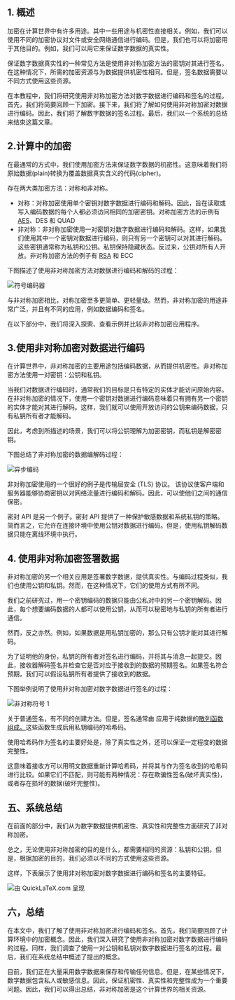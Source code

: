 ## 1. 概述

加密在计算世界中有许多用途。其中一些用途与机密性直接相关。例如，我们可以使用不同的加密协议对文件或安全网络通信进行编码。但是，我们也可以将加密用于其他目的。例如，我们可以用它来保证数字数据的真实性。

保证数字数据真实性的一种常见方法是使用非对称加密方法的密钥对其进行签名。在这种情况下，所需的加密资源与为数据提供机密性相同。但是，签名数据需要以不同方式使用这些资源。

在本教程中，我们将研究使用非对称加密方法对数字数据进行编码和签名的过程。首先，我们将简要回顾一下加密。接下来，我们将了解如何使用非对称加密对数据进行编码。因此，我们将了解数字数据的签名过程。最后，我们以一个系统的总结来结束这篇文章。

## 2.计算中的加密

在最通常的方式中，我们使用加密方法来保证数字数据的机密性。这意味着我们将原始数据(plain)转换为覆盖数据真实含义的代码(cipher)。

存在两大类加密方法：对称和非对称。

-   对称：对称加密使用单个密钥对数字数据进行编码和解码。因此，旨在读取或写入编码数据的每个人都必须访问相同的加密密钥。对称加密方法的示例有[AES](https://www.baeldung.com/java-aes-encryption-decryption)、DES 和 QUAD
-   非对称：非对称加密使用一对密钥对数字数据进行编码和解码。这样，如果我们使用其中一个密钥对数据进行编码，则只有另一个密钥可以对其进行解码。这些密钥通常称为私钥和公钥。私钥保持隐藏状态。反过来，公钥对所有人开放。非对称加密方法的例子有 [RSA](https://www.baeldung.com/java-rsa) 和 ECC

下图描述了使用非对称加密方法对数据进行编码和解码的过程：

![符号编码器](https://www.baeldung.com/wp-content/uploads/sites/4/2021/12/SymEnc.png)

与非对称加密相比，对称加密至多更简单、更轻量级。然而，非对称加密的用途非常广泛，并且有不同的应用，例如数据编码和签名。

在以下部分中，我们将深入探索、查看示例并比较非对称加密应用程序。

## 3.使用非对称加密对数据进行编码

在计算世界中，非对称加密的主要用途包括编码数据，从而提供机密性。非对称加密方法使用一对密钥：公钥和私钥。

当我们对数据进行编码时，通常我们的目标是只有特定的实体才能访问原始内容。在非对称加密的情况下，使用一个密钥对数据进行编码意味着只有拥有另一个密钥的实体才能对其进行解码。这样，我们就可以使用开放访问的公钥来编码数据，只有私钥所有者才能解码。

因此，考虑到所描述的场景，我们可以将公钥理解为加密密钥，而私钥是解密密钥。

下图总结了非对称加密的数据编解码过程：

![异步编码](https://www.baeldung.com/wp-content/uploads/sites/4/2021/12/AsymEnc.png)

非对称加密使用的一个很好的例子是传输层安全 (TLS) 协议。 该协议使客户端和服务器能够协商密钥以对网络流量进行编码和解码。因此，可以使他们之间的通信保密。

密封 API 是另一个例子。密封 API 提供了一种保护敏感数据和系统私钥的策略。简而言之，它允许在连接环境中使用公钥对数据进行编码。但是，使用私钥解码数据只能在离线环境中执行。

## 4. 使用非对称加密签署数据

非对称加密的另一个相关应用是签署数字数据，提供真实性。与编码过程类似，我们也使用公钥和私钥。然而，在这种情况下，它们的使用方式有所不同。

我们之前研究过，用一个密钥编码的数据只能由公私对中的另一个密钥解码。因此，每个想要编码数据的人都可以使用公钥，从而可以秘密地与私钥的所有者进行通信。

然而，反之亦然。例如，如果数据是用私钥加密的，那么只有公钥才能对其进行解码。

为了证明他的身份，私钥的所有者对签名进行编码，并将其与消息一起提交。因此，接收器解码签名并检查它是否对应于接收到的数据的预期签名。如果签名符合预期，我们可以假设私钥所有者提供了接收到的数据。

下图举例说明了使用非对称加密对数字数据进行签名的过程：

![非对称符号 1](https://www.baeldung.com/wp-content/uploads/sites/4/2021/12/AsymSign-1.png)

关于普通签名，有不同的创建方法。但是，签名通常由 应用于纯数据的[散列函数组成。](https://www.baeldung.com/cs/hashing)这些函数生成后用私钥编码的哈希码。

使用哈希码作为签名的主要好处是，除了真实性之外，还可以保证一定程度的数据完整性。

这意味着接收方可以用明文数据重新计算哈希码，并将其与作为签名收到的哈希码进行比较。如果它们不匹配，则可能有两种情况：存在欺骗性签名(破坏真实性)，或者存在损坏的数据(破坏完整性)。

## 五、系统总结

在前面的部分中，我们从为数字数据提供机密性、真实性和完整性方面研究了非对称加密。

总之，无论使用非对称加密的目的是什么，都需要相同的资源：私钥和公钥。但是，根据加密的目的，我们必须以不同的方式使用这些资源。

这样，下表展示了使用非对称加密对数字数据进行编码和签名的主要特征。

![由 QuickLaTeX.com 呈现](https://www.baeldung.com/wp-content/ql-cache/quicklatex.com-964d0052df811a08c7f8156f93e203e0_l3.svg)

## 六，总结

在本文中，我们了解了使用非对称加密进行编码和签名。首先，我们简要回顾了计算环境中的加密概念。因此，我们深入研究了使用非对称加密对数字数据进行编码的过程。同样，我们调查了使用一对公钥和私钥对数字数据进行签名的过程。最后，我们在系统总结中概述了提出的概念。

目前，我们正在大量采用数字数据来保存和传输任何信息。但是，在某些情况下，数字数据包含私人或敏感信息。因此，保证机密性、真实性和完整性成为一个重要问题。因此，我们可以得出总结，非对称加密是这个计算世界的相关资源。